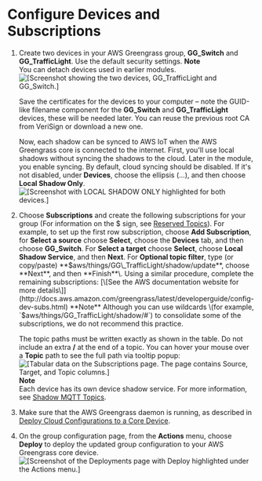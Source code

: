 # Configure Devices and Subscriptions<a name="config-dev-subs"></a>

1. Create two devices in your AWS Greengrass group, **GG\_Switch** and **GG\_TrafficLight**\. Use the default security settings\. 
**Note**  
You can detach devices used in earlier modules\.  
![\[Screenshot showing the two devices, GG_TrafficLight and GG_Switch.\]](http://docs.aws.amazon.com/greengrass/latest/developerguide/images/gg-get-started-078.png)

   Save the certificates for the devices to your computer – note the GUID\-like filename component for the **GG\_Switch** and **GG\_TrafficLight** devices, these will be needed later\. You can reuse the previous root CA from VeriSign or download a new one\.

   Now, each shadow can be synced to AWS IoT when the AWS Greengrass core is connected to the internet\. First, you'll use local shadows without syncing the shadows to the cloud\. Later in the module, you enable syncing\. By default, cloud syncing should be disabled\. If it's not disabled, under **Devices**, choose the ellipsis \(…\), and then choose **Local Shadow Only**\.  
![\[Screenshot with LOCAL SHADOW ONLY highlighted for both devices.\]](http://docs.aws.amazon.com/greengrass/latest/developerguide/images/gg-get-started-079.png)

1. Choose **Subscriptions** and create the following subscriptions for your group \(For information on the $ sign, see [Reserved Topics](http://docs.aws.amazon.com/iot/latest/developerguide/topics.html#reserved-topics)\)\. For example, to set up the first row subscription, choose **Add Subscription**, for **Select a source** choose **Select**, choose the **Devices** tab, and then choose **GG\_Switch**\. For **Select a target** choose **Select**, choose **Local Shadow Service**, and then **Next**\. For **Optional topic filter**, type \(or copy/paste\) **$aws/things/GG\_TrafficLight/shadow/update**, choose **Next**, and then **Finish**\. Using a similar procedure, complete the remaining subscriptions:    
[\[See the AWS documentation website for more details\]](http://docs.aws.amazon.com/greengrass/latest/developerguide/config-dev-subs.html)
**Note**  
Although you can use wildcards \(for example, `$aws/things/GG_TrafficLight/shadow/#`\) to consolidate some of the subscriptions, we do not recommend this practice\.

   The topic paths must be written exactly as shown in the table\. Do not include an extra **/** at the end of a topic\. You can hover your mouse over a **Topic** path to see the full path via tooltip popup:  
![\[Tabular data on the Subscriptions page. The page contains Source, Target, and Topic columns.\]](http://docs.aws.amazon.com/greengrass/latest/developerguide/images/gg-get-started-080.png)
**Note**  
Each device has its own device shadow service\. For more information, see [Shadow MQTT Topics](http://docs.aws.amazon.com/iot/latest/developerguide/device-shadow-mqtt.html)\. 

1. Make sure that the AWS Greengrass daemon is running, as described in [Deploy Cloud Configurations to a Core Device](configs-core.md)\.

1. On the group configuration page, from the **Actions** menu, choose **Deploy** to deploy the updated group configuration to your AWS Greengrass core device\.  
![\[Screenshot of the Deployments page with Deploy highlighted under the Actions menu.\]](http://docs.aws.amazon.com/greengrass/latest/developerguide/images/gg-get-started-081.png)